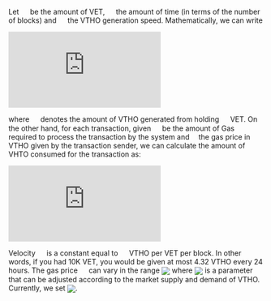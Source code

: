 Let <img src="https://latex.codecogs.com/svg.latex?%5Cinline%20%5Clarge%20V" height = "14px" align=center />  be the amount of VET, <img src="https://latex.codecogs.com/svg.latex?%5Cinline%20%5Clarge%20t" height = "14px" align=center />  the amount of time (in terms of the number of blocks) and <img src="https://latex.codecogs.com/svg.latex?%5Cinline%20%5Clarge%20v" height = "14px" align=center />  the VTHO generation speed. Mathematically, we can write

![eGneration](https://latex.codecogs.com/svg.latex?E_%7B%5Ctextrm%7Bgen%7D%7D%20%3D%20v%20%5Ccdot%20V%20%5Ccdot%20t)

where <img src="https://latex.codecogs.com/svg.latex?E_%7B%5Ctextrm%7Bgen%7D%7D" height = "14px" align=center /> denotes the amount of VTHO generated from holding <img src="https://latex.codecogs.com/svg.latex?%5Cinline%20%5Clarge%20V" height = "14px" align=center />  VET. On the other hand, for each transaction, given <img src="https://latex.codecogs.com/svg.latex?%5Cinline%20%5Clarge%20G" height = "14px" align=center />  be the amount of Gas required to process the transaction by the system and<img src="https://latex.codecogs.com/svg.latex?%5Cinline%20%5Clarge%20p" height = "14px" align=center />  the gas price in VTHO given by the transaction sender, we can calculate the amount of VHTO consumed for the transaction as:

![energyconsumed](https://latex.codecogs.com/svg.latex?E_%7B%5Ctextrm%7Bcon%7D%7D%20%3D%20p%5Ccdot%20G)

Velocity <img src="https://latex.codecogs.com/svg.latex?%5Cinline%20%5Clarge%20v" height = "14px" align=center />  is a constant equal to <img src="https://latex.codecogs.com/svg.latex?5%5Ctimes10%5E%7B-8%7D" height = "14px" align=center /> VTHO per VET per block. In other words, if you had 10K VET, you would be given at most 4.32 VTHO every 24 hours. The gas price <img src="https://latex.codecogs.com/svg.latex?%5Cinline%20%5Clarge%20p" height = "14px" align=center />  can vary in the range <img src="https://latex.codecogs.com/svg.latex?%5Cbig%5Bp%5E%7B%5Ctextrm%7Bbase%7D%7D%2C2%5Ccdot%20p%5E%7B%5Ctextrm%7Bbase%7D%7D%5Cbig%5D"  align=center /> where <img src="https://latex.codecogs.com/svg.latex?p%5E%7B%5Ctextrm%7Bbase%7D%7D"  align=center /> is a parameter that can be adjusted according to the market supply and demand of VTHO. Currently, we set <img src="https://latex.codecogs.com/svg.latex?p%5E%7B%5Ctextrm%7Bbase%7D%7D%20%3D%201%20%5C%2C%5Ctextrm%7BVTHO%7D%5C%2C/%5C%2C%5Ctextrm%7BKgas%7D " align=center />.